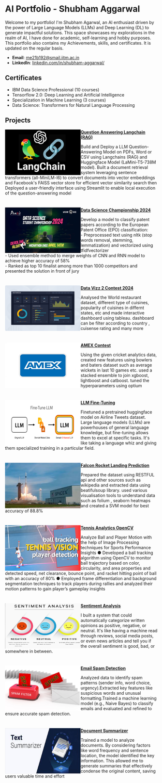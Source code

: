 # AI Portfolio - Shubham Aggarwal
Welcome to my portfolio! I'm Shubham Agarwal, an AI enthusiast driven by the power of Large Language Models (LLMs) and Deep Learning (DL) to generate impactful solutions. This space showcases my explorations in the realm of AI, I have done for academic, self-learning and hobby purposes. This portfolio also contains my Achievements, skills, and certificates. It is updated on the regular basis.

- **Email**: [me21b192@smail.iitm.ac.in](me21b192@smail.iitm.ac.in)
- **LinkedIn**: [linkedin.com/in/shubham-aggarwal/](https://linkedin.com/in/shubham-aggarwal-a63b40276/)

## Certificates
- IBM Data Science Professional (10 courses)
- Tensorflow 2.0: Deep Learning and Artificial Intelligence
- Specialization in Machine Learning (3 courses)
- Data Science: Transformers for Natural Language Processing

## Projects

<img align="left" width="250" height="150" src="https://github.com/Shubham2376G/AI_Projects/blob/main/Images/langchain.png"> **[Question Answering Langchain (RAG) ](https://github.com/Shubham2376G/AI_Projects/tree/main/QA_RAG)**

Build and Deploy a LLM Question-Answering Model on PDFs, Word or CSV using Langchains (RAG) and Huggingface Model (LaMini-T5-738M model). Built a document retrieval system leveraging sentence transformers (all-MiniLM-l6) to convert documents into vector embeddings and Facebook's FAISS vector store for efficient vector similarity search then Deployed a user-friendly interface using Streamlit to enable local execution of the question-answering model

#

<img align="left" width="250" height="150" src="https://github.com/Shubham2376G/AI_Projects/blob/main/Images/champion.jfif"> **[Data Science Championship 2024](https://github.com/Shubham2376G/AI_Projects/tree/d6bca8f0b1a0d927973d16e03ff824f81ff071ed/DataScienceChampionship2024)**


Develop a model to classify patent papers according to the European Patent Office (EPO) classification: <br> - Preprocessed text using nltk (stop words removal, stemming, lemmatization) and vectorized using tfidfvectorizer<br>- Used ensemble method to merge weights of CNN and RNN model to achieve higher accuracy of 58%<br> - Ranked as top 10 finalist among more than 1000 competitors and presented the solution in front of jury

#

<img align="left" width="250" height="150" src="https://github.com/Shubham2376G/AI_Projects/blob/main/Images/data_vizz.png"> **[Data Vizz 2 Contest 2024](https://github.com/Shubham2376G/AI_Projects/tree/main/Data_Vizz_2)**

Analysed the World restaurant dataset, different type of cuisines, popularity of cuisines in differnt states, etc and made interactive dashboard using tableau. dashboard can be filter according to country , cuisense rating and many more

#

<img align="left" width="250" height="150" src="https://github.com/Shubham2376G/AI_Projects/blob/main/Images/amex-card1708.jpg"> **[AMEX Contest](https://github.com/Shubham2376G/AI_Projects/tree/main/AMEX_Contest_2024)**

Using the given cricket analytics data, created new features using bowlers and baters dataset such as average wickets in last 10 games etc. used a stacked ensemble to join xgboost, lightboost and catboost. tuned the hyperparameters using optium

#

<img align="left" width="250" height="150" src="https://github.com/Shubham2376G/AI_Projects/blob/main/Images/llm_finetuning.png"> **[LLM Fine-Tuning](https://github.com/Shubham2376G/AI_Projects/tree/main/LLM_FineTuning)**

Finetuned a pretrained huggingface model on Airline Tweets dataset. Large language models (LLMs) are powerhouses of general language knowledge, but fine-tuning allows them to excel at specific tasks. It's like taking a language whiz and giving them specialized training in a particular field.

#

<img align="left" width="250" height="150" src="https://github.com/Shubham2376G/AI_Projects/blob/main/Images/falcon.jfif"> **[Falcon Rocket Landing Prediction](https://github.com/Shubham2376G/AI_Projects/tree/main/IBM_Project_FalconX_Land_Prediction)**

Prepared the dataset using RESTFUL api and other sources such as wikipedia and extracted data using beatifulsoup library. used various visualisation tools to understand data such as folium , seaborn heatmaps and created a SVM model for best accuracy of 88.8%

#

<img align="left" width="250" height="150" src="https://github.com/Shubham2376G/AI_Projects/blob/main/Images/tennis.jpg"> **[Tennis Analytics OpenCV](https://github.com/Shubham2376G/AI_Projects/tree/main/Tennis_Analysis_OpenCV)**

Analyze Ball and Player Motion with the help of Image Processing techniques for Sports Performance Insights
● Developed a ball tracking algorithm using OpenCV to monitor ball trajectory based on color, circularity, and area properties and detected speed, net clearance, bounce point, and racket hitting point of ball with an accuracy of 80%
● Employed frame differentiation and background segmentation techniques to track players during rallies and analyzed their motion patterns to gain player’s gameplay insights

#

<img align="left" width="250" height="150" src="https://github.com/Shubham2376G/AI_Projects/blob/main/Images/sentiment.jpg"> **[Sentiment Analysis](https://github.com/Shubham2376G/AI_Projects/tree/main/Sentiment_analysis)**

I built a system that could automatically categorize written opinions as positive, negative, or neutral. It's like having a machine read through reviews, social media posts, or even news articles and tell you if the overall sentiment is good, bad, or somewhere in between.

#

<img align="left" width="250" height="150" src="https://github.com/Shubham2376G/AI_Projects/blob/main/Images/spam.jpg"> **[Email Spam Detection](https://github.com/Shubham2376G/AI_Projects/tree/main/Tennis_Analysis_OpenCV)**

Analyzed data to identify spam patterns (sender info, word choice, urgency).Extracted key features like suspicious words and unusual formatting.Trained a machine learning model (e.g., Naive Bayes) to classify emails and evaluated and refined to ensure accurate spam detection.

#

<img align="left" width="250" height="150" src="https://github.com/Shubham2376G/AI_Projects/blob/main/Images/summarizer.jfif"> **[Document Summarizer](https://github.com/Shubham2376G/AI_Projects/tree/main/Tennis_Analysis_OpenCV)**

Trained a model to analyze documents. By considering factors like word frequency and sentence location, the model identified the key information. This allowed me to generate summaries that effectively condense the original content, saving users valuable time and effort
